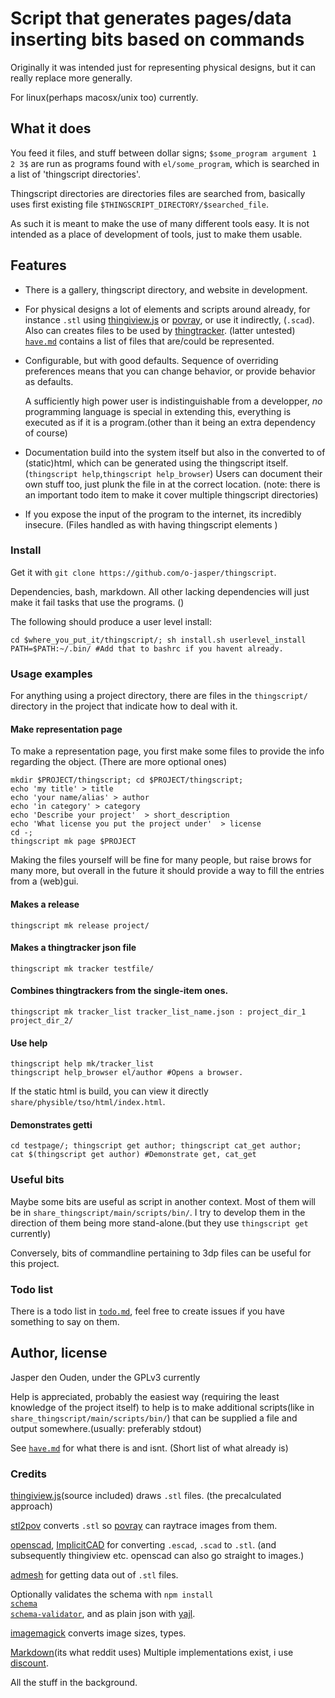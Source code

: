 
# Script that generates pages/data inserting bits based on commands
Originally it was intended just for representing physical designs, but it can
really replace more generally.

For linux(perhaps macosx/unix too) currently.

## What it does
You feed it files, and stuff between dollar signs;
`$some_program argument 1 2 3$` are run as programs found with
`el/some_program`, which is searched in a list of 'thingscript directories'.

Thingscript directories are directories files are searched from, basically uses
first existing file `$THINGSCRIPT_DIRECTORY/$searched_file`.

As such it is meant to make the use of many different tools easy. It is not
intended as a place of development of tools, just to make them usable.

## Features
* There is a gallery, thingscript directory, and website in development.
* For physical designs a lot of elements and scripts around already, 
  for instance `.stl` 
  using [thingiview.js](https://github.com/tbuser/thingiview.js) or
  [povray](http://povray.org/), or use it indirectly, (`.scad`). Also can
  creates files to be used by [thingtracker](http://thingtracker.net/).
  (latter untested) [`have.md`](have.md) contains a list of files that are/could
  be represented.

* Configurable, but with good defaults. Sequence of overriding preferences means 
  that you can change behavior, or provide behavior as defaults.

  A sufficiently high power user is indistinguishable from a developper, *no* 
  programming language is special in extending this, everything is executed as
  if it is a program.(other than it being an extra dependency of course)

* Documentation build into the system itself but also in the converted to
  of (static)html, which can be generated using the thingscript itself. 
  (`thingscript help`,`thingscript help_browser`) Users can document their
  own stuff too, just plunk the file in at the correct location.
  (note: there is an important todo item to make it cover multiple thingscript
  directories)

* If you expose the input of the program to the internet, its incredibly insecure.
  (Files handled as with having thingscript elements )

### Install
Get it with `git clone https://github.com/o-jasper/thingscript`.

Dependencies, bash, markdown. All other lacking dependencies will just make it
fail tasks that use the programs. ()

The following should produce a user level install:

    cd $where_you_put_it/thingscript/; sh install.sh userlevel_install
    PATH=$PATH:~/.bin/ #Add that to bashrc if you havent already.

### Usage examples
For anything using a project directory, there are files in the `thingscript/` 
directory in the project that indicate how to deal with it.

#### Make representation page
To make a representation page, you first make some files to provide the info regarding 
the object. (There are more optional ones)

    mkdir $PROJECT/thingscript; cd $PROJECT/thingscript;
    echo 'my title' > title
    echo 'your name/alias' > author
    echo 'in category' > category
    echo 'Describe your project'  > short_description
    echo 'What license you put the project under'  > license
    cd -;
    thingscript mk page $PROJECT

Making the files yourself will be fine for many people, but raise brows for many
more, but overall in the future it should provide a way to fill the entries from
a (web)gui.

#### Makes a release

    thingscript mk release project/
#### Makes a thingtracker json file

    thingscript mk tracker testfile/

#### Combines thingtrackers from the single-item ones.

    thingscript mk tracker_list tracker_list_name.json : project_dir_1 project_dir_2/
    
#### Use help

    thingscript help mk/tracker_list
    thingscript help_browser el/author #Opens a browser.
    
If the static html is build, you can view it directly 
`share/physible/tso/html/index.html`.

#### Demonstrates getti

    cd testpage/; thingscript get author; thingscript cat_get author;
    cat $(thingscript get author) #Demonstrate get, cat_get

### Useful bits
Maybe some bits are useful as script in another context. Most of them will be in
`share_thingscript/main/scripts/bin/`. I try to develop them in the direction
of them being more stand-alone.(but they use `thingscript get` currently)

Conversely, bits of commandline pertaining to 3dp files can be useful for this
project.

### Todo list
There is a todo list in
[`todo.md`](https://github.com/o-jasper/thingscript/blob/master/todo.md), feel free to create issues if you have something to say on them.

## Author, license
Jasper den Ouden, under the GPLv3 currently

Help is appreciated, probably the easiest way
(requiring the least knowledge of the project itself) to help is to make
additional scripts(like in `share_thingscript/main/scripts/bin/`) that can
be supplied a file and output somewhere.(usually: preferably stdout)

See [`have.md`](https://github.com/o-jasper/thingscript/blob/master/have.md)
for what there is and isnt. (Short list of what already is)

### Credits
[thingiview.js](https://github.com/tbuser/thingiview.js)(source included) draws `.stl` files.
(the precalculated approach)

[stl2pov](http://rsmith.home.xs4all.nl/software/py-stl-stl2pov.html") converts `.stl` so
[povray](http://povray.org/) can raytrace images from them.

[openscad](http://www.openscad.org/),
[ImplicitCAD](http://implicitcad.org) for converting `.escad`, `.scad` to `.stl`.
(and subsequently thingiview etc. openscad can also go straight to images.)

[admesh](http://www.varlog.com/admesh-htm) for getting data out of `.stl` files.

Optionally validates the schema with 
<code>npm install <a href="https://github.com/akidee/schema.js">schema</a> 
<a href="https://github.com/Nijikokun/Validator.git">schema-validator</a></code>, and
as plain json with [yajl](http://lloyd.github.com/yajl/).

[imagemagick](http://imagemagick.org/) converts image sizes, types.

[Markdown](http://daringfireball.net/projects/markdown/)(its what reddit uses)
Multiple implementations exist, i use
[discount](http://www.pell.portland.or.us/~orc/Code/discount/).

All the stuff in the background.
